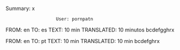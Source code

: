 Summary: x

					   User: pornpatn

FROM: en TO: es
TEXT: 10 min
TRANSLATED: 10 minutos bcdefgghrx

FROM: en TO: pt
TEXT: 10 min
TRANSLATED: 10 min bcdefghrx
